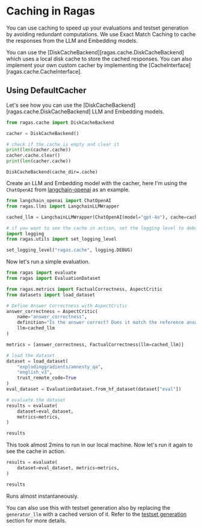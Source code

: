 # Caching in Ragas

You can use caching to speed up your evaluations and testset generation by avoiding redundant computations. We use Exact Match Caching to cache the responses from the LLM and Embedding models.

You can use the [DiskCacheBackend][ragas.cache.DiskCacheBackend] which uses a local disk cache to store the cached responses. You can also implement your own custom cacher by implementing the [CacheInterface][ragas.cache.CacheInterface].


## Using DefaultCacher

Let's see how you can use the [DiskCacheBackend][ragas.cache.DiskCacheBackend]  LLM and Embedding models.



```python
from ragas.cache import DiskCacheBackend

cacher = DiskCacheBackend()

# check if the cache is empty and clear it
print(len(cacher.cache))
cacher.cache.clear()
print(len(cacher.cache))
```




    DiskCacheBackend(cache_dir=.cache)



Create an LLM and Embedding model with the cacher, here I'm using the `ChatOpenAI` from [langchain-openai](https://github.com/langchain-ai/langchain-openai) as an example.



```python
from langchain_openai import ChatOpenAI
from ragas.llms import LangchainLLMWrapper

cached_llm = LangchainLLMWrapper(ChatOpenAI(model="gpt-4o"), cache=cacher)
```


```python
# if you want to see the cache in action, set the logging level to debug
import logging
from ragas.utils import set_logging_level

set_logging_level("ragas.cache", logging.DEBUG)
```

Now let's run a simple evaluation.


```python
from ragas import evaluate
from ragas import EvaluationDataset

from ragas.metrics import FactualCorrectness, AspectCritic 
from datasets import load_dataset

# Define Answer Correctness with AspectCritic
answer_correctness = AspectCritic(
    name="answer_correctness",
    definition="Is the answer correct? Does it match the reference answer?",
    llm=cached_llm
)

metrics = [answer_correctness, FactualCorrectness(llm=cached_llm)]

# load the dataset
dataset = load_dataset(
    "explodinggradients/amnesty_qa",
    "english_v3",
    trust_remote_code=True
)
eval_dataset = EvaluationDataset.from_hf_dataset(dataset["eval"])

# evaluate the dataset
results = evaluate(
    dataset=eval_dataset,
    metrics=metrics,
)

results
```

This took almost 2mins to run in our local machine. Now let's run it again to see the cache in action.


```python
results = evaluate(
    dataset=eval_dataset, metrics=metrics,
)

results
```

Runs almost instantaneously.

You can also use this with testset generation also by replacing the `generator_llm` with a cached version of it. Refer to the [testset generation](../../getstarted/rag_testset_generation.md) section for more details.
